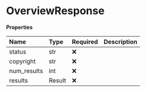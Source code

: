 # OverviewResponse

**Properties**

| Name        | Type   | Required | Description |
| :---------- | :----- | :------- | :---------- |
| status      | str    | ❌       |             |
| copyright   | str    | ❌       |             |
| num_results | int    | ❌       |             |
| results     | Result | ❌       |             |

<!-- This file was generated by liblab | https://liblab.com/ -->
